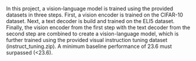 In this project, a vision-language model is trained using the provided datasets in three steps.
First, a vision encoder is trained on the CIFAR-10 dataset. 
Next, a text decoder is build and trained on the ELI5 dataset. 
Finally, the vision encoder from the first step with the text decoder from the second step are combined to create a vision-language model, 
which is further trained using the provided visual instruction tuning dataset (instruct_tuning.zip).
A minimum baseline performance of 23.6 must surpassed (<23.6).
